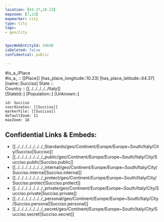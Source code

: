 ```yaml
---
location: [44.37,10.23] 
mapzoom: [7,12] 
mapmarker: city 
type: City
tags:
- geo/City


SpocWebEntityId: 34648
isDeleted: false
confidential: public

---
```

#is_a_/Place  
#is_a_ :: [[Place]] 
[has_place_longitude::10.23] 
[has_place_latitude::44.37] 
[name::Succiso] 
State ::  
Country :: [[../../../../../Italy]]  
[StateId::] 
[Population::] 
[Unknown::] 


```leaflet
id: Succiso
coordinates: [[Succiso]] 
markerFile: [[Succiso]] 
defaultZoom: 11 
maxZoom: 18
```


## Confidential Links & Embeds: 
- [[../../../../../../../_Standards/geo/Continent/Europe/Europe~South/Italy/City/Succiso|Succiso]] 
- [[../../../../../../../_public/geo/Continent/Europe/Europe~South/Italy/City/Succiso.public|Succiso.public]] 
- [[../../../../../../../_internal/geo/Continent/Europe/Europe~South/Italy/City/Succiso.internal|Succiso.internal]] 
- [[../../../../../../../_protect/geo/Continent/Europe/Europe~South/Italy/City/Succiso.protect|Succiso.protect]] 
- [[../../../../../../../_private/geo/Continent/Europe/Europe~South/Italy/City/Succiso.private|Succiso.private]] 
- [[../../../../../../../_personal/geo/Continent/Europe/Europe~South/Italy/City/Succiso.personal|Succiso.personal]] 
- [[../../../../../../../_secret/geo/Continent/Europe/Europe~South/Italy/City/Succiso.secret|Succiso.secret]] 

